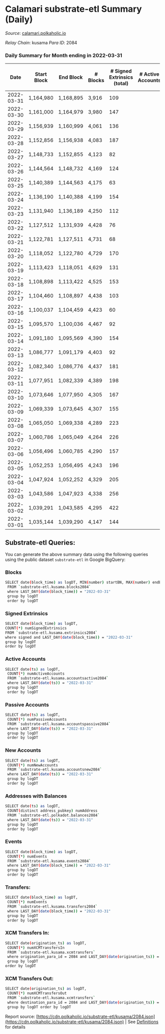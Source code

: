# Calamari substrate-etl Summary (Daily)

_Source_: [calamari.polkaholic.io](https://calamari.polkaholic.io)

*Relay Chain*: kusama
*Para ID*: 2084



### Daily Summary for Month ending in 2022-03-31


| Date | Start Block | End Block | # Blocks | # Signed Extrinsics (total) | # Active Accounts | # Passive | # New | # Addresses with Balances | # Events | # Transfers | # XCM Transfers In | # XCM Transfers Out | Issues | 
| ---- | ----------- | --------- | -------- | --------------------------- | ----------------- | --------- | ----- | ------------------------- | -------- | ----------- | ------------------ | ------------------- | ------ |
| 2022-03-31 | 1,164,980 | 1,168,895 | 3,916 | 109 |  |  |  | 22,506 | 8,499 | 64 ($53,647.19) |   |   |  |
| 2022-03-30 | 1,161,000 | 1,164,979 | 3,980 | 147 |  |  |  | 22,497 | 8,852 | 43 ($18,380.06) |   |   |  |
| 2022-03-29 | 1,156,939 | 1,160,999 | 4,061 | 136 |  |  |  | 22,489 | 8,974 | 85 ($45,012.31) |   |   |  |
| 2022-03-28 | 1,152,856 | 1,156,938 | 4,083 | 187 |  |  |  |  | 9,289 | 85 ($212,981.71) |   |   |  |
| 2022-03-27 | 1,148,733 | 1,152,855 | 4,123 | 82 |  |  |  | 22,460 | 8,756 | 36 ($35,861.30) |   |   |  |
| 2022-03-26 | 1,144,564 | 1,148,732 | 4,169 | 124 |  |  |  | 22,442 | 9,125 | 74 ($10,573.66) |   |   |  |
| 2022-03-25 | 1,140,389 | 1,144,563 | 4,175 | 63 |  |  |  | 22,415 | 8,735 | 27 ($17,703.38) |   |   |  |
| 2022-03-24 | 1,136,190 | 1,140,388 | 4,199 | 154 |  |  |  | 22,412 | 9,339 | 73 ($46,863.40) |   |   |  |
| 2022-03-23 | 1,131,940 | 1,136,189 | 4,250 | 112 |  |  |  | 22,395 | 9,266 | 73 ($26,232.64) |   |   |  |
| 2022-03-22 | 1,127,512 | 1,131,939 | 4,428 | 76 |  |  |  | 22,346 | 9,316 | 40 ($2,437,266.79) |   |   |  |
| 2022-03-21 | 1,122,781 | 1,127,511 | 4,731 | 68 |  |  |  | 22,342 | 9,876 | 43 ($48,856.71) |   |   |  |
| 2022-03-20 | 1,118,052 | 1,122,780 | 4,729 | 170 |  |  |  | 22,337 | 10,480 | 64 ($21,204.54) |   |   |  |
| 2022-03-19 | 1,113,423 | 1,118,051 | 4,629 | 131 |  |  |  | 22,332 | 10,054 | 66 ($20,759.99) |   |   |  |
| 2022-03-18 | 1,108,898 | 1,113,422 | 4,525 | 153 |  |  |  | 22,316 | 10,092 | 101 ($2,631.60) |   |   |  |
| 2022-03-17 | 1,104,460 | 1,108,897 | 4,438 | 103 |  |  |  | 22,244 | 9,514 | 40 ($15,370.59) |   |   |  |
| 2022-03-16 | 1,100,037 | 1,104,459 | 4,423 | 60 |  |  |  | 22,230 | 9,238 | 37 ($4,404.28) |   |   |  |
| 2022-03-15 | 1,095,570 | 1,100,036 | 4,467 | 92 |  |  |  |  | 9,498 | 61 ($41,331.34) |   |   |  |
| 2022-03-14 | 1,091,180 | 1,095,569 | 4,390 | 154 |  |  |  | 22,201 | 9,788 | 124 ($81,638.42) |   |   |  |
| 2022-03-13 | 1,086,777 | 1,091,179 | 4,403 | 92 |  |  |  | 22,155 | 9,400 | 58 ($8,697.08) |   |   |  |
| 2022-03-12 | 1,082,340 | 1,086,776 | 4,437 | 181 |  |  |  | 22,129 | 10,124 | 141 ($9,952.46) |   |   |  |
| 2022-03-11 | 1,077,951 | 1,082,339 | 4,389 | 198 |  |  |  | 22,041 | 10,234 | 162 ($46,106.97) |   |   |  |
| 2022-03-10 | 1,073,646 | 1,077,950 | 4,305 | 167 |  |  |  | 21,902 | 9,813 | 129 ($28,513.60) |   |   |  |
| 2022-03-09 | 1,069,339 | 1,073,645 | 4,307 | 155 |  |  |  | 21,796 | 9,686 | 111 ($34,893.73) |   |   |  |
| 2022-03-08 | 1,065,050 | 1,069,338 | 4,289 | 223 |  |  |  | 21,720 | 10,153 | 169 ($20,686.03) |   |   |  |
| 2022-03-07 | 1,060,786 | 1,065,049 | 4,264 | 226 |  |  |  | 21,591 | 10,068 | 146 ($47,856.83) |   |   |  |
| 2022-03-06 | 1,056,496 | 1,060,785 | 4,290 | 157 |  |  |  |  | 9,631 | 96 ($17,797.76) |   |   |  |
| 2022-03-05 | 1,052,253 | 1,056,495 | 4,243 | 196 |  |  |  | 21,432 | 9,855 | 149 ($56,446.41) |   |   |  |
| 2022-03-04 | 1,047,924 | 1,052,252 | 4,329 | 205 |  |  |  | 21,331 | 10,029 | 151 ($3,489,217.15) |   |   |  |
| 2022-03-03 | 1,043,586 | 1,047,923 | 4,338 | 256 |  |  |  | 21,263 | 10,400 | 165 ($46,915,419.10) |   |   |  |
| 2022-03-02 | 1,039,291 | 1,043,585 | 4,295 | 422 |  |  |  | 21,178 | 11,274 | 258 ($465,465.92) |   |   |  |
| 2022-03-01 | 1,035,144 | 1,039,290 | 4,147 | 144 |  |  |  | 21,090 | 9,282 | 114 ($55,413.56) |   |   |  |

## Substrate-etl Queries:
You can generate the above summary data using the following queries using the public dataset `substrate-etl` in Google BigQuery:

### Blocks
```bash
SELECT date(block_time) as logDT, MIN(number) startBN, MAX(number) endBN, COUNT(*) numBlocks 
 FROM `substrate-etl.kusama.blocks2084`  
 where LAST_DAY(date(block_time)) = "2022-03-31" 
 group by logDT 
 order by logDT
```

### Signed Extrinsics
```bash
SELECT date(block_time) as logDT, 
COUNT(*) numSignedExtrinsics 
FROM `substrate-etl.kusama.extrinsics2084`  
where signed and LAST_DAY(date(block_time)) = "2022-03-31" 
group by logDT 
order by logDT
```

### Active Accounts
```bash
SELECT date(ts) as logDT, 
 COUNT(*) numActiveAccounts 
 FROM `substrate-etl.kusama.accountsactive2084` 
 where LAST_DAY(date(ts)) = "2022-03-31" 
 group by logDT 
 order by logDT
```

### Passive Accounts
```bash
SELECT date(ts) as logDT, 
 COUNT(*) numPassiveAccounts 
 FROM `substrate-etl.kusama.accountspassive2084` 
 where LAST_DAY(date(ts)) = "2022-03-31" 
 group by logDT 
 order by logDT
```

### New Accounts
```bash
SELECT date(ts) as logDT, 
 COUNT(*) numNewAccounts 
 FROM `substrate-etl.kusama.accountsnew2084` 
 where LAST_DAY(date(ts)) = "2022-03-31" 
 group by logDT
 order by logDT
```

### Addresses with Balances
```bash
SELECT date(ts) as logDT,
 COUNT(distinct address_pubkey) numAddress 
 FROM `substrate-etl.polkadot.balances2084` 
 where LAST_DAY(date(ts)) = "2022-03-31" 
 group by logDT 
 order by logDT
```

### Events
```bash
SELECT date(block_time) as logDT, 
 COUNT(*) numEvents 
 FROM `substrate-etl.kusama.events2084` 
 where LAST_DAY(date(block_time)) = "2022-03-31" 
 group by logDT 
 order by logDT
```

### Transfers:
```bash
SELECT date(block_time) as logDT, 
 COUNT(*) numEvents 
 FROM `substrate-etl.kusama.transfers2084` 
 where LAST_DAY(date(block_time)) = "2022-03-31" 
 group by logDT 
 order by logDT
```

### XCM Transfers In:
```bash
SELECT date(origination_ts) as logDT, 
 COUNT(*) numXCMTransfersIn 
 FROM `substrate-etl.kusama.xcmtransfers` 
 where origination_para_id = 2084 and LAST_DAY(date(origination_ts)) = "2022-03-31" 
 group by logDT 
order by logDT
```

### XCM Transfers Out:
```bash
SELECT date(origination_ts) as logDT, 
 COUNT(*) numXCMTransfersOut 
 FROM `substrate-etl.kusama.xcmtransfers` 
 where destination_para_id = 2084 and LAST_DAY(date(origination_ts)) = "2022-03-31" 
 group by logDT order by logDT
```


Report source: [https://cdn.polkaholic.io/substrate-etl/kusama/2084.json](https://cdn.polkaholic.io/substrate-etl/kusama/2084.json) | See [Definitions](/DEFINITIONS.md) for details
